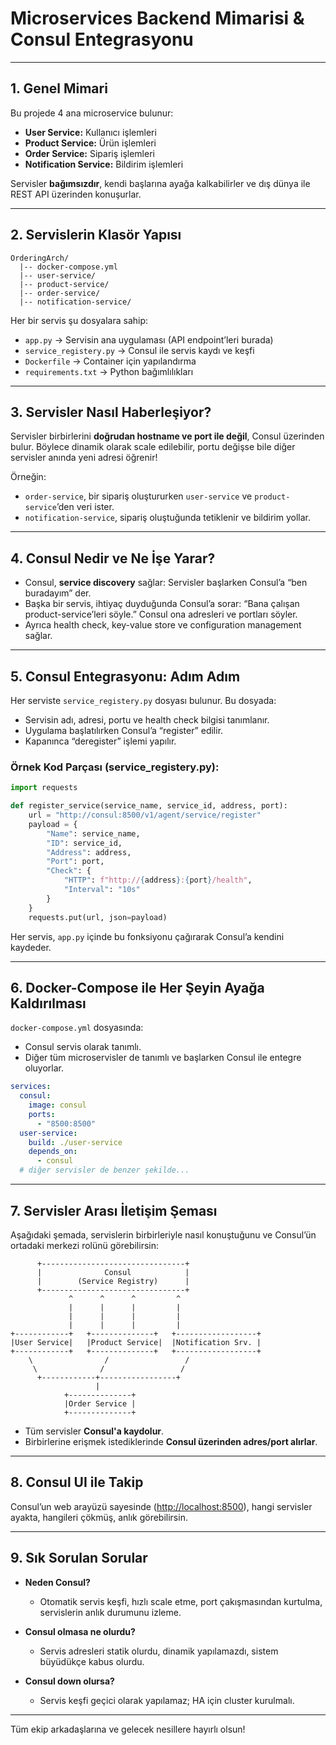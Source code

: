 # Microservices Backend Mimarisi & Consul Entegrasyonu

---

## 1. Genel Mimari

Bu projede 4 ana microservice bulunur:

* **User Service:** Kullanıcı işlemleri
* **Product Service:** Ürün işlemleri
* **Order Service:** Sipariş işlemleri
* **Notification Service:** Bildirim işlemleri

Servisler **bağımsızdır**, kendi başlarına ayağa kalkabilirler ve dış dünya ile REST API üzerinden konuşurlar.

---

## 2. Servislerin Klasör Yapısı

```
OrderingArch/
  |-- docker-compose.yml
  |-- user-service/
  |-- product-service/
  |-- order-service/
  |-- notification-service/
```

Her bir servis şu dosyalara sahip:

* `app.py`           → Servisin ana uygulaması (API endpoint’leri burada)
* `service_registery.py`  → Consul ile servis kaydı ve keşfi
* `Dockerfile`        → Container için yapılandırma
* `requirements.txt`  → Python bağımlılıkları

---

## 3. Servisler Nasıl Haberleşiyor?

Servisler birbirlerini **doğrudan hostname ve port ile değil**, Consul üzerinden bulur. Böylece dinamik olarak scale edilebilir, portu değişse bile diğer servisler anında yeni adresi öğrenir!

Örneğin:

* `order-service`, bir sipariş oluştururken `user-service` ve `product-service`’den veri ister.
* `notification-service`, sipariş oluştuğunda tetiklenir ve bildirim yollar.

---

## 4. Consul Nedir ve Ne İşe Yarar?

* Consul, **service discovery** sağlar: Servisler başlarken Consul’a “ben buradayım” der.
* Başka bir servis, ihtiyaç duyduğunda Consul’a sorar: “Bana çalışan product-service’leri söyle.” Consul ona adresleri ve portları söyler.
* Ayrıca health check, key-value store ve configuration management sağlar.

---

## 5. Consul Entegrasyonu: Adım Adım

Her serviste `service_registery.py` dosyası bulunur. Bu dosyada:

* Servisin adı, adresi, portu ve health check bilgisi tanımlanır.
* Uygulama başlatılırken Consul’a “register” edilir.
* Kapanınca “deregister” işlemi yapılır.

### Örnek Kod Parçası (service\_registery.py):

```python
import requests

def register_service(service_name, service_id, address, port):
    url = "http://consul:8500/v1/agent/service/register"
    payload = {
        "Name": service_name,
        "ID": service_id,
        "Address": address,
        "Port": port,
        "Check": {
            "HTTP": f"http://{address}:{port}/health",
            "Interval": "10s"
        }
    }
    requests.put(url, json=payload)
```

Her servis, `app.py` içinde bu fonksiyonu çağırarak Consul’a kendini kaydeder.

---

## 6. Docker-Compose ile Her Şeyin Ayağa Kaldırılması

`docker-compose.yml` dosyasında:

* Consul servis olarak tanımlı.
* Diğer tüm microservisler de tanımlı ve başlarken Consul ile entegre oluyorlar.

```yaml
services:
  consul:
    image: consul
    ports:
      - "8500:8500"
  user-service:
    build: ./user-service
    depends_on:
      - consul
  # diğer servisler de benzer şekilde...
```

---

## 7. Servisler Arası İletişim Şeması

Aşağıdaki şemada, servislerin birbirleriyle nasıl konuştuğunu ve Consul’ün ortadaki merkezi rolünü görebilirsin:

```
      +--------------------------------+
      |              Consul            |
      |        (Service Registry)      |
      +--------------------------------+
             ^      ^      ^         ^
             |      |      |         |
             |      |      |         |
             |      |      |         | 
+------------+   +--------------+   +------------------+
|User Service|   |Product Service|  |Notification Srv. |
+------------+   +--------------+   +------------------+
    \                /                 /
     \              /                 /
      +------------+-----------------+
                   |
            +--------------+
            |Order Service |
            +--------------+
```

* Tüm servisler **Consul'a kaydolur**.
* Birbirlerine erişmek istediklerinde **Consul üzerinden adres/port alırlar**.

---

## 8. Consul UI ile Takip

Consul’un web arayüzü sayesinde ([http://localhost:8500](http://localhost:8500)), hangi servisler ayakta, hangileri çökmüş, anlık görebilirsin.

---

## 9. Sık Sorulan Sorular

* **Neden Consul?**

  * Otomatik servis keşfi, hızlı scale etme, port çakışmasından kurtulma, servislerin anlık durumunu izleme.
* **Consul olmasa ne olurdu?**

  * Servis adresleri statik olurdu, dinamik yapılamazdı, sistem büyüdükçe kabus olurdu.
* **Consul down olursa?**

  * Servis keşfi geçici olarak yapılamaz; HA için cluster kurulmalı.

---

Tüm ekip arkadaşlarına ve gelecek nesillere hayırlı olsun!
